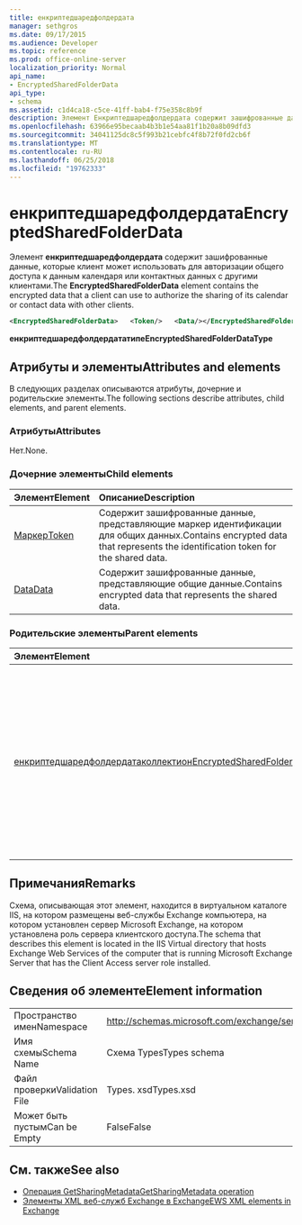 ```yaml
---
title: енкриптедшаредфолдердата
manager: sethgros
ms.date: 09/17/2015
ms.audience: Developer
ms.topic: reference
ms.prod: office-online-server
localization_priority: Normal
api_name:
- EncryptedSharedFolderData
api_type:
- schema
ms.assetid: c1d4ca18-c5ce-41ff-bab4-f75e358c8b9f
description: Элемент Енкриптедшаредфолдердата содержит зашифрованные данные, которые клиент может использовать для авторизации общего доступа к данным календаря или контактных данных с другими клиентами.
ms.openlocfilehash: 63966e95becaab4b3b1e54aa81f1b20a8b09dfd3
ms.sourcegitcommit: 34041125dc8c5f993b21cebfc4f8b72f0fd2cb6f
ms.translationtype: MT
ms.contentlocale: ru-RU
ms.lasthandoff: 06/25/2018
ms.locfileid: "19762333"
---
```

# <a name="encryptedsharedfolderdata"></a><span data-ttu-id="05eb5-103">енкриптедшаредфолдердата</span><span class="sxs-lookup"><span data-stu-id="05eb5-103">EncryptedSharedFolderData</span></span>

<span data-ttu-id="05eb5-104">Элемент **енкриптедшаредфолдердата** содержит зашифрованные данные, которые клиент может использовать для авторизации общего доступа к данным календаря или контактных данных с другими клиентами.</span><span class="sxs-lookup"><span data-stu-id="05eb5-104">The **EncryptedSharedFolderData** element contains the encrypted data that a client can use to authorize the sharing of its calendar or contact data with other clients.</span></span> 
  
```xml
<EncryptedSharedFolderData>   <Token/>   <Data/></EncryptedSharedFolderData>
```

 <span data-ttu-id="05eb5-105">**енкриптедшаредфолдердататипе**</span><span class="sxs-lookup"><span data-stu-id="05eb5-105">**EncryptedSharedFolderDataType**</span></span>
## <a name="attributes-and-elements"></a><span data-ttu-id="05eb5-106">Атрибуты и элементы</span><span class="sxs-lookup"><span data-stu-id="05eb5-106">Attributes and elements</span></span>

<span data-ttu-id="05eb5-107">В следующих разделах описываются атрибуты, дочерние и родительские элементы.</span><span class="sxs-lookup"><span data-stu-id="05eb5-107">The following sections describe attributes, child elements, and parent elements.</span></span>
  
### <a name="attributes"></a><span data-ttu-id="05eb5-108">Атрибуты</span><span class="sxs-lookup"><span data-stu-id="05eb5-108">Attributes</span></span>

<span data-ttu-id="05eb5-109">Нет.</span><span class="sxs-lookup"><span data-stu-id="05eb5-109">None.</span></span>
  
### <a name="child-elements"></a><span data-ttu-id="05eb5-110">Дочерние элементы</span><span class="sxs-lookup"><span data-stu-id="05eb5-110">Child elements</span></span>

|<span data-ttu-id="05eb5-111">**Элемент**</span><span class="sxs-lookup"><span data-stu-id="05eb5-111">**Element**</span></span>|<span data-ttu-id="05eb5-112">**Описание**</span><span class="sxs-lookup"><span data-stu-id="05eb5-112">**Description**</span></span>|
|:-----|:-----|
|[<span data-ttu-id="05eb5-113">Маркер</span><span class="sxs-lookup"><span data-stu-id="05eb5-113">Token</span></span>](token.md) <br/> |<span data-ttu-id="05eb5-114">Содержит зашифрованные данные, представляющие маркер идентификации для общих данных.</span><span class="sxs-lookup"><span data-stu-id="05eb5-114">Contains encrypted data that represents the identification token for the shared data.</span></span>  <br/> |
|[<span data-ttu-id="05eb5-115">Data</span><span class="sxs-lookup"><span data-stu-id="05eb5-115">Data</span></span>](data.md) <br/> |<span data-ttu-id="05eb5-116">Содержит зашифрованные данные, представляющие общие данные.</span><span class="sxs-lookup"><span data-stu-id="05eb5-116">Contains encrypted data that represents the shared data.</span></span>  <br/> |
   
### <a name="parent-elements"></a><span data-ttu-id="05eb5-117">Родительские элементы</span><span class="sxs-lookup"><span data-stu-id="05eb5-117">Parent elements</span></span>

|<span data-ttu-id="05eb5-118">**Элемент**</span><span class="sxs-lookup"><span data-stu-id="05eb5-118">**Element**</span></span>|<span data-ttu-id="05eb5-119">**Описание**</span><span class="sxs-lookup"><span data-stu-id="05eb5-119">**Description**</span></span>|
|:-----|:-----|
|[<span data-ttu-id="05eb5-120">енкриптедшаредфолдердатаколлектион</span><span class="sxs-lookup"><span data-stu-id="05eb5-120">EncryptedSharedFolderDataCollection</span></span>](encryptedsharedfolderdatacollection.md) <br/> |<span data-ttu-id="05eb5-121">Представляет коллекцию структур данных, которую клиент может использовать для авторизации общего доступа к данным календаря или контактных данных с другими клиентами.</span><span class="sxs-lookup"><span data-stu-id="05eb5-121">Represents a collection of data structures that a client can use to authorize the sharing of its calendar or contact data with other clients.</span></span>  <br/> |
   
## <a name="remarks"></a><span data-ttu-id="05eb5-122">Примечания</span><span class="sxs-lookup"><span data-stu-id="05eb5-122">Remarks</span></span>

<span data-ttu-id="05eb5-123">Схема, описывающая этот элемент, находится в виртуальном каталоге IIS, на котором размещены веб-службы Exchange компьютера, на котором установлен сервер Microsoft Exchange, на котором установлена роль сервера клиентского доступа.</span><span class="sxs-lookup"><span data-stu-id="05eb5-123">The schema that describes this element is located in the IIS Virtual directory that hosts Exchange Web Services of the computer that is running Microsoft Exchange Server that has the Client Access server role installed.</span></span>
  
## <a name="element-information"></a><span data-ttu-id="05eb5-124">Сведения об элементе</span><span class="sxs-lookup"><span data-stu-id="05eb5-124">Element information</span></span>

|||
|:-----|:-----|
|<span data-ttu-id="05eb5-125">Пространство имен</span><span class="sxs-lookup"><span data-stu-id="05eb5-125">Namespace</span></span>  <br/> |http://schemas.microsoft.com/exchange/services/2006/types  <br/> |
|<span data-ttu-id="05eb5-126">Имя схемы</span><span class="sxs-lookup"><span data-stu-id="05eb5-126">Schema Name</span></span>  <br/> |<span data-ttu-id="05eb5-127">Схема Types</span><span class="sxs-lookup"><span data-stu-id="05eb5-127">Types schema</span></span>  <br/> |
|<span data-ttu-id="05eb5-128">Файл проверки</span><span class="sxs-lookup"><span data-stu-id="05eb5-128">Validation File</span></span>  <br/> |<span data-ttu-id="05eb5-129">Types. xsd</span><span class="sxs-lookup"><span data-stu-id="05eb5-129">Types.xsd</span></span>  <br/> |
|<span data-ttu-id="05eb5-130">Может быть пустым</span><span class="sxs-lookup"><span data-stu-id="05eb5-130">Can be Empty</span></span>  <br/> |<span data-ttu-id="05eb5-131">False</span><span class="sxs-lookup"><span data-stu-id="05eb5-131">False</span></span>  <br/> |
   
## <a name="see-also"></a><span data-ttu-id="05eb5-132">См. также</span><span class="sxs-lookup"><span data-stu-id="05eb5-132">See also</span></span>

- [<span data-ttu-id="05eb5-133">Операция GetSharingMetadata</span><span class="sxs-lookup"><span data-stu-id="05eb5-133">GetSharingMetadata operation</span></span>](getsharingmetadata-operation.md)
- [<span data-ttu-id="05eb5-134">Элементы XML веб-служб Exchange в Exchange</span><span class="sxs-lookup"><span data-stu-id="05eb5-134">EWS XML elements in Exchange</span></span>](ews-xml-elements-in-exchange.md)

